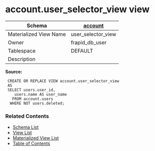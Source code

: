 # account.user_selector_view view

| Schema | [account](../../schemas/account.md) |
| ------ | ----------------------------------------------- |
| Materialized View Name | user_selector_view |
| Owner | frapid_db_user |
| Tablespace | DEFAULT |
| Description |  |

**Source:**

```plpgsql
 CREATE OR REPLACE VIEW account.user_selector_view
 AS
 SELECT users.user_id,
    users.name AS user_name
   FROM account.users
  WHERE NOT users.deleted;
```


### Related Contents
* [Schema List](../../schemas.md)
* [View List](../../views.md)
* [Materialized View List](../../materialized-views.md)
* [Table of Contents](../../README.md)

